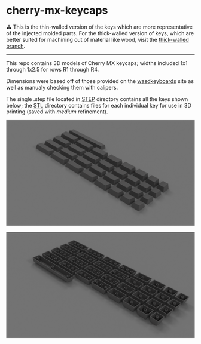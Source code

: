 # cherry-mx-keycaps

:warning: This is the thin-walled version of the keys which are more representative of the injected molded parts. For the thick-walled version of keys, which are better suited for machining out of material like wood, visit the [thick-walled branch](https://github.com/ConstantinoSchillebeeckx/cherry-mx-keycaps/tree/thick-wall).

---

This repo contains 3D models of Cherry MX keycaps; widths included 1x1 through 1x2.5 for rows R1 through R4.

Dimensions were based off of those provided on the [wasdkeyboards](http://www.wasdkeyboards.com/) site as well as manualy checking them with calipers.

The single .step file located in [STEP](/STEP) directory contains all the keys shown below; the [STL](/STL) directory contains files for each individual key for use in 3D printing (saved with *medium* refinement).

![render](img/render.png)

![render-bottom](img/render-bottom.png)
